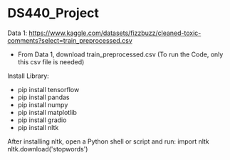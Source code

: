 # DS440_Project

Data 1: https://www.kaggle.com/datasets/fizzbuzz/cleaned-toxic-comments?select=train_preprocessed.csv
- From Data 1, download train_preprocessed.csv (To run the Code, only this csv file is needed)

Install Library:
  - pip install tensorflow
  - pip install pandas
  - pip install numpy
  - pip install matplotlib
  - pip install gradio
  - pip install nltk

After installing nltk, open a Python shell or script and run:
import nltk
nltk.download('stopwords')

